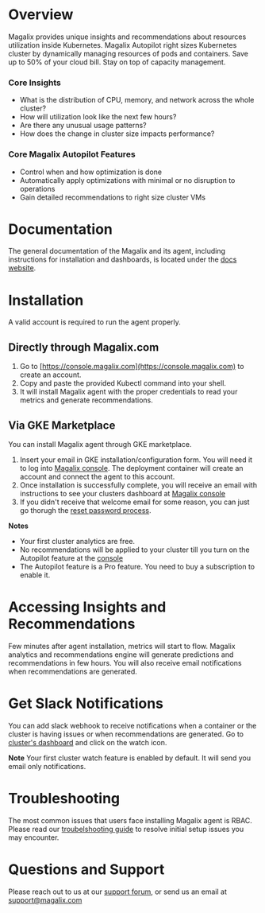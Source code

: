 # Overview
Magalix provides unique insights and recommendations about resources utilization inside Kubernetes. Magalix Autopilot right sizes Kubernetes cluster by dynamically managing resources of pods and containers. Save up to 50% of your cloud bill. Stay on top of capacity management. 

### Core Insights
- What is the distribution of CPU, memory, and network across the whole cluster? 
- How will utilization look like the next few hours?
- Are there any unusual usage patterns?
- How does the change in cluster size impacts performance?

### Core Magalix Autopilot Features
- Control when and how optimization is done
- Automatically apply optimizations with minimal or no disruption to operations
- Gain detailed recommendations to right size cluster VMs

# Documentation

The general documentation of the Magalix and its agent, including instructions for installation and dashboards, is located under the [docs website](https://docs.magalix.com).

# Installation
A valid account is required to run the agent properly.

## Directly through Magalix.com 

1. Go to [https://console.magalix.com](https://console.magalix.com) to create an account.
2. Copy and paste the provided Kubectl command into your shell. 
3. It will install Magalix agent with the proper credentials to read your metrics and generate recommendations. 

## Via GKE Marketplace

You can install Magalix agent through GKE marketplace. 

1. Insert your email in GKE installation/configuration form. You will need it to log into [Magalix console](https://console.magalix.com). The deployment container will create an account and connect the agent to this account.
2. Once installation is successfully complete, you will receive an email with instructions to see your clusters dashboard at [Magalix console](https://console.magalix.com)
3. If you didn't receive that welcome email for some reason, you can just go thorugh the [reset password process](https://console.magalix.com/auth/#/forgot-password).

**Notes**

* Your first cluster analytics are free.
* No recommendations will be applied to your cluster till you turn on the Autopilot feature at the [console](https://console.magalix.com)
* The Autopilot feature is a Pro feature. You need to buy a subscription to enable it. 

# Accessing Insights and Recommendations
Few minutes after agent installation, metrics will start to flow. Magalix analytics and recommendations engine will generate predictions and recommendations in few hours. You will also receive email notifications when recommendations are generated.

# Get Slack Notifications
You can add slack webhook to receive notifications when a container or the cluster is having issues or when recommendations are generated. Go to [cluster's dashboard](https://console.magalix.com/) and click on the watch icon. 

**Note**
Your first cluster watch feature is enabled by default. It will send you email only notifications. 

# Troubleshooting 

The most common issues that users face installing Magalix agent is RBAC. Please read our [troubelshooting guide](https://docs.magalix.com/docs/connecting-clusters) to resolve initial setup issues you may encounter. 

# Questions and Support
Please reach out to us at our [support forum](https://docs.magalix.com/discuss), or send us an email at <support@magalix.com>

